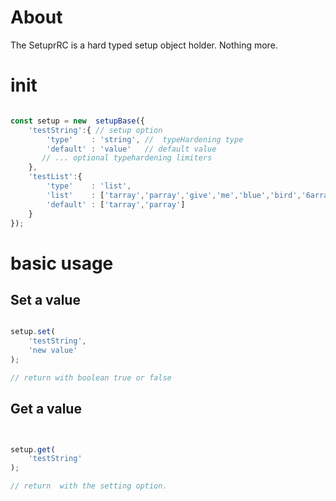 # About 

The SetuprRC is a hard typed setup object holder. Nothing more.

# init 

```javascript 

const setup = new  setupBase({
    'testString':{ // setup option
        'type'    : 'string', //  typeHardening type 
        'default' : 'value'   // default value
       // ... optional typehardening limiters
    },
    'testList':{
        'type'    : 'list',
        'list'    : ['tarray','parray','give','me','blue','bird','6array','7array'],
        'default' : ['tarray','parray']
    }
});


```

# basic usage 


## Set a value 

```javascript 

setup.set(
    'testString',
    'new value'
);

// return with boolean true or false

```
## Get a value

```javascript


setup.get(
    'testString'
);

// return  with the setting option.

```
